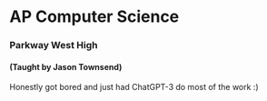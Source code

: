 # AP Computer Science
### Parkway West High
#### (Taught by Jason Townsend)

Honestly got bored and just had ChatGPT-3 do most of the work :)
